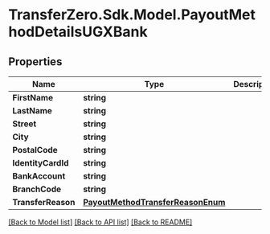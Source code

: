 
# TransferZero.Sdk.Model.PayoutMethodDetailsUGXBank

## Properties

Name | Type | Description | Notes
------------ | ------------- | ------------- | -------------
**FirstName** | **string** |  | 
**LastName** | **string** |  | 
**Street** | **string** |  | 
**City** | **string** |  | 
**PostalCode** | **string** |  | 
**IdentityCardId** | **string** |  | 
**BankAccount** | **string** |  | 
**BranchCode** | **string** |  | 
**TransferReason** | [**PayoutMethodTransferReasonEnum**](PayoutMethodTransferReasonEnum.md) |  | 

[[Back to Model list]](../README.md#documentation-for-models)
[[Back to API list]](../README.md#documentation-for-api-endpoints)
[[Back to README]](../README.md)

